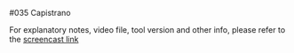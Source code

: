 #035 Capistrano

For explanatory notes, video file, tool version and other info, please refer to the [screencast link](http://build-podcast.com/capistrano/)

